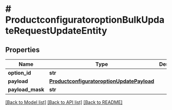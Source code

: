 # # ProductconfiguratoroptionBulkUpdateRequestUpdateEntity


## Properties 


Name | Type | Description | Notes
------------ | ------------- | ------------- | -------------
**option_id**| **str** |   | [optional]
**payload**| [**ProductconfiguratoroptionUpdatePayload**](ProductconfiguratoroptionUpdatePayload.md) |   | [optional]
**payload_mask**| **str** |   | [optional]


[[Back to Model list]](../../README.md#models) [[Back to API list]](../../README.md#endpoints) [[Back to README]](../../README.md)

